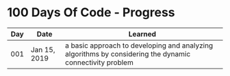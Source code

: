 # 100 Days Of Code - Progress

| Day | Date | Learned |
| --- | --- | --- |
| 001 | Jan 15, 2019 | a basic approach to developing and analyzing algorithms by considering the dynamic connectivity problem |

